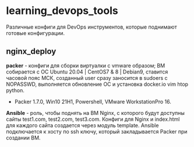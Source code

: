 # learning_devops_tools
Различные конфиги для DevOps инструментов, которые поднимают готовые конфигурации. 

## nginx_deploy
**packer** - конфиги для сборки виртуалки c vmware образом;
ВМ собирается с ОС Ubuntu 20.04 | CentOS7 & 8 | Debian9, ставится часовой пояс МСК, созданный user сразу заносится в sudoers с NOPASSWD, выполняется обновление ОС и установка docker.io vim htop python.
- Packer 1.7.0, Win10 21H1, Powershell, VMware WorkstationPro 16. 

**Ansible** - роль, чтобы поднять на ВМ Nginx, с которого будут доступны сайты test1.com, test2.com, test3.com. Конфиги для Nginx и index.html для каждого сайта создается через модуль template. 
Ansible подключается к хосту по ssh ключу, который закладывается Packer при создании ВМ. 
